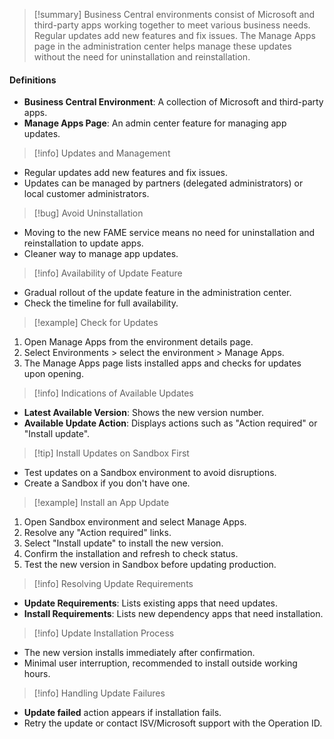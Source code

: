 > [!summary] 
> Business Central environments consist of Microsoft and third-party apps working together to meet various business needs. Regular updates add new features and fix issues. The Manage Apps page in the administration center helps manage these updates without the need for uninstallation and reinstallation.
#### Definitions

- **Business Central Environment**: A collection of Microsoft and third-party apps.
- **Manage Apps Page**: An admin center feature for managing app updates.

> [!info] Updates and Management

- Regular updates add new features and fix issues.
- Updates can be managed by partners (delegated administrators) or local customer administrators.

> [!bug] Avoid Uninstallation

- Moving to the new FAME service means no need for uninstallation and reinstallation to update apps.
- Cleaner way to manage app updates.

> [!info] Availability of Update Feature

- Gradual rollout of the update feature in the administration center.
- Check the timeline for full availability.

> [!example] Check for Updates

1. Open Manage Apps from the environment details page.
2. Select Environments > select the environment > Manage Apps.
3. The Manage Apps page lists installed apps and checks for updates upon opening.

> [!info] Indications of Available Updates

- **Latest Available Version**: Shows the new version number.
- **Available Update Action**: Displays actions such as "Action required" or "Install update".

> [!tip] Install Updates on Sandbox First

- Test updates on a Sandbox environment to avoid disruptions.
- Create a Sandbox if you don't have one.

> [!example] Install an App Update

1. Open Sandbox environment and select Manage Apps.
2. Resolve any "Action required" links.
3. Select "Install update" to install the new version.
4. Confirm the installation and refresh to check status.
5. Test the new version in Sandbox before updating production.

> [!info] Resolving Update Requirements

- **Update Requirements**: Lists existing apps that need updates.
- **Install Requirements**: Lists new dependency apps that need installation.

> [!info] Update Installation Process

- The new version installs immediately after confirmation.
- Minimal user interruption, recommended to install outside working hours.

> [!info] Handling Update Failures

- **Update failed** action appears if installation fails.
- Retry the update or contact ISV/Microsoft support with the Operation ID.
